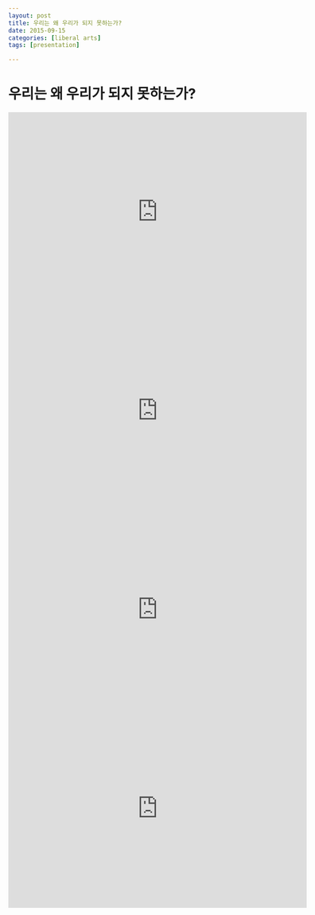 ```yaml
---
layout: post
title: 우리는 왜 우리가 되지 못하는가?
date: 2015-09-15
categories: [liberal arts]
tags: [presentation]

---
```



# 우리는 왜 우리가 되지 못하는가?

<iframe width="600" height="400" src="https://www.youtube.com/embed/I_aSN8CBzCE" frameborder="0" allowfullscreen></iframe>

<iframe width="600" height="400" src="https://www.youtube.com/embed/6rIdiKTureA" frameborder="0" allowfullscreen></iframe>

<iframe width="600" height="400" src="https://www.youtube.com/embed/vb-B0NIRnLY" frameborder="0" allowfullscreen></iframe>

<iframe width="600" height="400" src="https://www.youtube.com/embed/klxFgGPZJ0M" frameborder="0" allowfullscreen></iframe>

